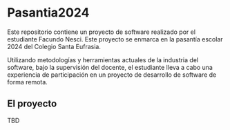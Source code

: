 # Pasantia2024
Este repositorio contiene un proyecto de software realizado por el estudiante Facundo Nesci. Este proyecto se enmarca en la pasantía escolar 2024 del Colegio Santa Eufrasia.

Utilizando metodologías y herramientas actuales de la industria del software, bajo la supervisión del docente, el estudiante lleva a cabo una experiencia de participación en un proyecto de desarrollo de software de forma remota.

## El proyecto

TBD


